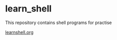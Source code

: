 # learn_shell
This repository contains shell programs for practise

[learnshell.org](https://www.learnshell.org/)
